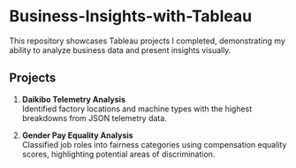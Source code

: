 # Business-Insights-with-Tableau
This repository showcases Tableau projects I completed, demonstrating my ability to analyze business data and present insights visually.

## Projects

1. **Daikibo Telemetry Analysis**  
   Identified factory locations and machine types with the highest breakdowns from JSON telemetry data.

2. **Gender Pay Equality Analysis**  
   Classified job roles into fairness categories using compensation equality scores, highlighting potential areas of discrimination.
